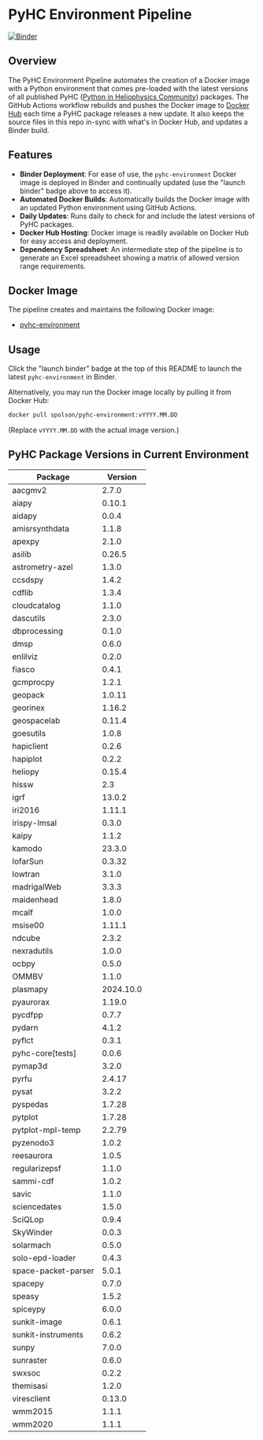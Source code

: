 # PyHC Environment Pipeline
[![Binder](https://binder.opensci.2i2c.cloud/badge_logo.svg)](https://binder.opensci.2i2c.cloud/v2/gh/heliophysicsPy/science-platforms-coordination/pyhc?urlpath=lab/tree/Welcome.ipynb)

## Overview
The PyHC Environment Pipeline automates the creation of a Docker image with a Python environment that comes pre-loaded with the latest versions of all published PyHC ([Python in Heliophysics Community](https://pyhc.org/projects)) packages. The GitHub Actions workflow rebuilds and pushes the Docker image to [Docker Hub](https://hub.docker.com/u/spolson) each time a PyHC package releases a new update. It also keeps the source files in this repo in-sync with what's in Docker Hub, and updates a Binder build.

## Features
- **Binder Deployment**: For ease of use, the `pyhc-environment` Docker image is deployed in Binder and continually updated (use the "launch binder" badge above to access it).
- **Automated Docker Builds**: Automatically builds the Docker image with an updated Python environment using GitHub Actions.
- **Daily Updates**: Runs daily to check for and include the latest versions of PyHC packages.
- **Docker Hub Hosting**: Docker image is readily available on Docker Hub for easy access and deployment.
- **Dependency Spreadsheet**: An intermediate step of the pipeline is to generate an Excel spreadsheet showing a matrix of allowed version range requirements.

## Docker Image
The pipeline creates and maintains the following Docker image:
- [pyhc-environment](https://hub.docker.com/r/spolson/pyhc-environment)

## Usage
Click the "launch binder" badge at the top of this README to launch the latest `pyhc-environment` in Binder.

Alternatively, you may run the Docker image locally by pulling it from Docker Hub:

```bash
docker pull spolson/pyhc-environment:vYYYY.MM.DD
```
(Replace `vYYYY.MM.DD` with the actual image version.)

## PyHC Package Versions in Current Environment
Package | Version
---|---
aacgmv2 | 2.7.0
aiapy | 0.10.1
aidapy | 0.0.4
amisrsynthdata | 1.1.8
apexpy | 2.1.0
asilib | 0.26.5
astrometry-azel | 1.3.0
ccsdspy | 1.4.2
cdflib | 1.3.4
cloudcatalog | 1.1.0
dascutils | 2.3.0
dbprocessing | 0.1.0
dmsp | 0.6.0
enlilviz | 0.2.0
fiasco | 0.4.1
gcmprocpy | 1.2.1
geopack | 1.0.11
georinex | 1.16.2
geospacelab | 0.11.4
goesutils | 1.0.8
hapiclient | 0.2.6
hapiplot | 0.2.2
heliopy | 0.15.4
hissw | 2.3
igrf | 13.0.2
iri2016 | 1.11.1
irispy-lmsal | 0.3.0
kaipy | 1.1.2
kamodo | 23.3.0
lofarSun | 0.3.32
lowtran | 3.1.0
madrigalWeb | 3.3.3
maidenhead | 1.8.0
mcalf | 1.0.0
msise00 | 1.11.1
ndcube | 2.3.2
nexradutils | 1.0.0
ocbpy | 0.5.0
OMMBV | 1.1.0
plasmapy | 2024.10.0
pyaurorax | 1.19.0
pycdfpp | 0.7.7
pydarn | 4.1.2
pyflct | 0.3.1
pyhc-core[tests] | 0.0.6
pymap3d | 3.2.0
pyrfu | 2.4.17
pysat | 3.2.2
pyspedas | 1.7.28
pytplot | 1.7.28
pytplot-mpl-temp | 2.2.79
pyzenodo3 | 1.0.2
reesaurora | 1.0.5
regularizepsf | 1.1.0
sammi-cdf | 1.0.2
savic | 1.1.0
sciencedates | 1.5.0
SciQLop | 0.9.4
SkyWinder | 0.0.3
solarmach | 0.5.0
solo-epd-loader | 0.4.3
space-packet-parser | 5.0.1
spacepy | 0.7.0
speasy | 1.5.2
spiceypy | 6.0.0
sunkit-image | 0.6.1
sunkit-instruments | 0.6.2
sunpy | 7.0.0
sunraster | 0.6.0
swxsoc | 0.2.2
themisasi | 1.2.0
viresclient | 0.13.0
wmm2015 | 1.1.1
wmm2020 | 1.1.1
